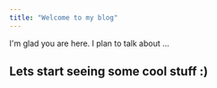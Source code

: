 ```yaml
---
title: "Welcome to my blog"
---
```


I'm glad you are here. I plan to talk about ...

## Lets start seeing some cool stuff :)
